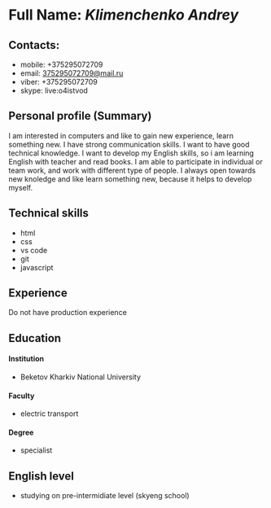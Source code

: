 # Full Name: *Klimenchenko Andrey*

## Contacts: 
* mobile: +375295072709
* email: 375295072709@mail.ru
* viber: +375295072709
* skype: live:o4istvod

## Personal profile (Summary)
I am interested in computers and like to gain new experience, learn something new. 
I have strong communication skills. I want to have good technical knowledge. 
I want to develop my English skills, so i am learning English with teacher and read books.
I am able to participate in individual or team work, and work with different type of people.
I always open towards new knoledge and like learn something new, because it helps to develop myself. 

## Technical skills
* html
* css 
* vs code
* git
* javascript

## Experience
Do not have production experience

## Education
#### Institution 
* Beketov Kharkiv National University 

#### Faculty 
* electric transport

#### Degree 
* specialist

## English level
* studying on pre-intermidiate level (skyeng school)